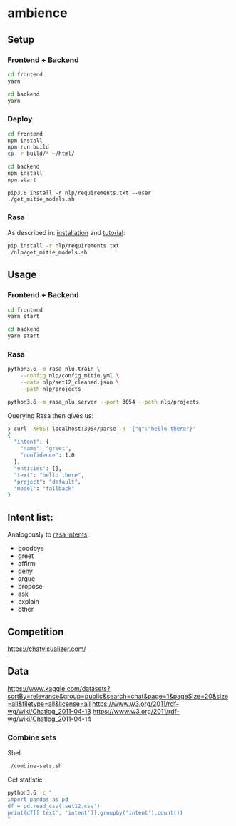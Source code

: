 # ambience

## Setup

### Frontend + Backend

```bash
cd frontend
yarn
```

```bash
cd backend
yarn
```

### Deploy

```bash
cd frontend
npm install
npm run build
cp -r build/* ~/html/
```

```bash
cd backend
npm install
npm start
```

```
pip3.6 install -r nlp/requirements.txt --user
./get_mitie_models.sh
```

### Rasa

As described in:
[installation](https://nlu.rasa.com/tutorial.html)
and
[tutorial](https://nlu.rasa.com/tutorial.html):

```bash
pip install -r nlp/requirements.txt
./nlp/get_mitie_models.sh
```

## Usage

### Frontend + Backend

```bash
cd frontend
yarn start
```

```bash
cd backend
yarn start
```

### Rasa

```bash
python3.6 -m rasa_nlu.train \
    --config nlp/config_mitie.yml \
    --data nlp/set12_cleaned.json \
    --path nlp/projects

python3.6 -m rasa_nlu.server --port 3054 --path nlp/projects
```

Querying Rasa then gives us:

```bash
❯ curl -XPOST localhost:3054/parse -d '{"q":"hello there"}'
{
  "intent": {
    "name": "greet",
    "confidence": 1.0
  },
  "entities": [],
  "text": "hello there",
  "project": "default",
  "model": "fallback"
}
```

## Intent list:

Analogously to [rasa intents](https://github.com/RasaHQ/rasa_nlu/blob/master/data/examples/rasa/demo-rasa.md):

* goodbye
* greet
* affirm
* deny
* argue
* propose
* ask
* explain
* other

## Competition

https://chatvisualizer.com/

## Data

https://www.kaggle.com/datasets?sortBy=relevance&group=public&search=chat&page=1&pageSize=20&size=all&filetype=all&license=all
https://www.w3.org/2011/rdf-wg/wiki/Chatlog_2011-04-13
https://www.w3.org/2011/rdf-wg/wiki/Chatlog_2011-04-14

### Combine sets

Shell

```bash
./combine-sets.sh
```

Get statistic

```bash
python3.6 -c "
import pandas as pd
df = pd.read_csv('set12.csv')
print(df[['text', 'intent']].groupby('intent').count())
"
```
